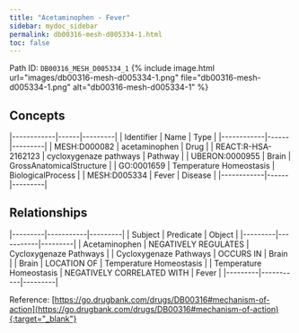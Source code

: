 ```yaml
---
title: "Acetaminophen - Fever"
sidebar: mydoc_sidebar
permalink: db00316-mesh-d005334-1.html
toc: false 
---
```



Path ID: `DB00316_MESH_D005334_1`
{% include image.html url="images/db00316-mesh-d005334-1.png" file="db00316-mesh-d005334-1.png" alt="db00316-mesh-d005334-1" %}

## Concepts

|------------|------|---------|
| Identifier | Name | Type    |
|------------|------|---------|
| MESH:D000082 | acetaminophen | Drug |
| REACT:R-HSA-2162123 | cycloxygenaze pathways | Pathway |
| UBERON:0000955 | Brain | GrossAnatomicalStructure |
| GO:0001659 | Temperature Homeostasis | BiologicalProcess |
| MESH:D005334 | Fever | Disease |
|------------|------|---------|

## Relationships

|---------|-----------|---------|
| Subject | Predicate | Object  |
|---------|-----------|---------|
| Acetaminophen | NEGATIVELY REGULATES | Cycloxygenaze Pathways |
| Cycloxygenaze Pathways | OCCURS IN | Brain |
| Brain | LOCATION OF | Temperature Homeostasis |
| Temperature Homeostasis | NEGATIVELY CORRELATED WITH | Fever |
|---------|-----------|---------|

Reference: [https://go.drugbank.com/drugs/DB00316#mechanism-of-action](https://go.drugbank.com/drugs/DB00316#mechanism-of-action){:target="_blank"}